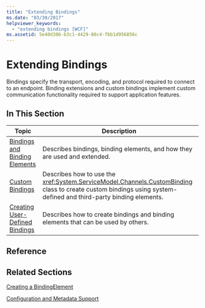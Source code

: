 ```yaml
---
title: "Extending Bindings"
ms.date: "03/30/2017"
helpviewer_keywords: 
  - "extending bindings [WCF]"
ms.assetid: 5e40d306-b3c1-4429-80c4-fbb1d956856c
---
```

# Extending Bindings
Bindings specify the transport, encoding, and protocol required to connect to an endpoint. Binding extensions and custom bindings implement custom communication functionality required to support application features.  

## In This Section  


|Topic|Description|  
|-----------|-----------------|  
|[Bindings and Binding Elements](../../../../docs/framework/wcf/extending/bindings-and-binding-elements.md)|Describes bindings, binding elements, and how they are used and extended.|  
|[Custom Bindings](../../../../docs/framework/wcf/extending/custom-bindings.md)|Describes how to use the <xref:System.ServiceModel.Channels.CustomBinding> class to create custom bindings using system-defined and third-party binding elements.|  
|[Creating User-Defined Bindings](../../../../docs/framework/wcf/extending/creating-user-defined-bindings.md)|Describes how to create bindings and binding elements that can be used by others.|  

## Reference  

## Related Sections  
 [Creating a BindingElement](../../../../docs/framework/wcf/extending/creating-a-bindingelement.md)  

 [Configuration and Metadata Support](../../../../docs/framework/wcf/extending/configuration-and-metadata-support.md)
